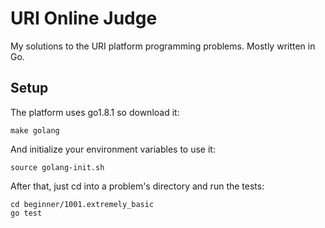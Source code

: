 # URI Online Judge

My solutions to the URI platform programming problems.
Mostly written in Go.


## Setup

The platform uses go1.8.1 so download it:

    make golang

And initialize your environment variables to use it:

    source golang-init.sh


After that, just cd into a problem's directory and run the tests:

    cd beginner/1001.extremely_basic
    go test

